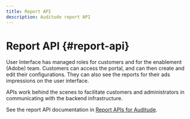 ```yaml
---
title: Report API
description: Auditude report API
---
```


# Report API {#report-api}

User Interface has managed roles for customers and for the enablement (Adobe) team. Customers can access the portal, and can then create and edit their configurations. They can also see the reports for their ads impressions on the user interface.

APIs work behind the scenes to facilitate customers and administrators in communicating with the backend infrastructure.

See the report API documentation in [Report APIs for Auditude](../assets/auditude-report-api.pdf).
